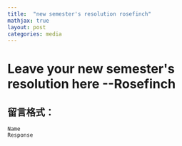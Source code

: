 ```yaml
---
title:  "new semester's resolution rosefinch"
mathjax: true
layout: post
categories: media
---
```


# Leave your new semester's resolution here --Rosefinch

## 留言格式：
```Name ``` <br>
```Response```